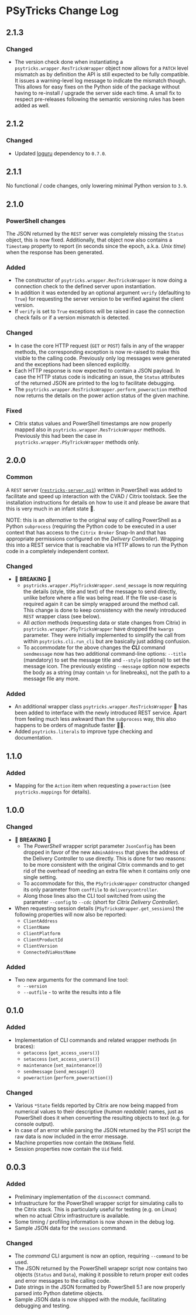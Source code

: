 # PSyTricks Change Log

<!-- markdownlint-disable MD024 (no-duplicate-header) -->

## 2.1.3

### Changed

* The version check done when instantiating a `psytricks.wrapper.ResTricksWrapper`
  object now allows for a `PATCH` level mismatch as by definition the API is
  still expected to be fully compatible. It issues a warning-level log message
  to indicate the mismatch though. This allows for easy fixes on the Python
  side of the package without having to re-install / upgrade the server side
  each time. A small fix to respect pre-releases following the semantic
  versioning rules has been added as well.

## 2.1.2

### Changed

* Updated [loguru] dependency to `0.7.0`.

## 2.1.1

No functional / code changes, only lowering minimal Python version to `3.9`.

## 2.1.0

### PowerShell changes

The JSON returned by the `REST` server was completely missing the `Status`
object, this is now fixed. Additionally, that object now also contains a
`Timestamp` property to report (in seconds since the epoch, a.k.a. *Unix time*)
when the response has been generated.

### Added

* The constructor of `psytricks.wrapper.ResTricksWrapper` is now doing a
  connection check to the defined server upon instantiation.
* In addition it was extended by an optional argument `verify` (defaulting to
  `True`) for requesting the server version to be verified against the client
  version.
* If `verify` is set to `True` exceptions will be raised in case the connection
  check fails or if a version mismatch is detected.

### Changed

* In case the core HTTP request (`GET` or `POST`) fails in any of the wrapper
  methods, the corresponding exception is now re-raised to make this visible to
  the calling code. Previously only log messages were generated and the
  exceptions had been silenced explicitly.
* Each HTTP response is now expected to contain a JSON payload. In case the HTTP
  status code is indicating an issue, the `Status` attributes of the returned
  JSON are printed to the log to facilitate debugging.
* The `psytricks.wrapper.ResTricksWrapper.perform_poweraction` method now
  returns the details on the power action status of the given machine.

### Fixed

* Citrix status values and PowerShell timestamps are now properly mapped also in
  `psytricks.wrapper.ResTricksWrapper` methods. Previously this had been the
  case in `psytricks.wrapper.PSyTricksWrapper` methods only.

## 2.0.0

### Common

A `REST` server ([`restricks-server.ps1`][restricks]) written in PowerShell was
added to facilitate and speed up interaction with the CVAD / Citrix toolstack.
See the installation instructions for details on how to use it and please be
aware that this is very much in an infant state 🍼.

NOTE: this is an *alternative* to the original way of calling PowerShell as a
Python `subprocess` (requiring the Python code to be executed in a user context
that has access to the `Citrix Broker` Snap-In and that has appropriate
permissions configured on the *Delivery Controller*). Wrapping this into a REST
service that is reachable via HTTP allows to run the Python code in a completely
independent context.

### Changed

* 🧨 **BREAKING** 🧨
  * `psytricks.wrapper.PSyTricksWrapper.send_message` is now requiring the
    details (style, title and text) of the message to send directly, unlike
    before where a file was being read. If the file use-case is required again
    it can be simply wrapped around the method call. This change is done to
    keep consistency with the newly introduced `REST` wrapper class (see below).
  * All *action* methods (requesting data or state changes from Citrix) in
    `psytricks.wrapper.PSyTricksWrapper` have dropped the `kwargs` parameter.
    They were initially implemented to simplify the call from within
    `psytricks.cli.run_cli` but are basically just adding confusion.
  * To accommodate for the above changes the **CLI** command `sendmessage` now
    has two additional command-line options: `--title` (mandatory) to set the
    message title and `--style` (optional) to set the message icon. The
    previously existing `--message` option now expects the body as a string (may
    contain `\n` for linebreaks), not the path to a message file any more.

### Added

* An additional wrapper class `psytricks.wrapper.ResTricksWrapper` 🎪 has been
  added to interface with the newly introduced REST service. Apart from feeling
  much less awkward than the `subprocess` way, this also happens to be orders of
  magnitude faster 🎢🎡.
* Added `psytricks.literals` to improve type checking and documentation.

## 1.1.0

### Added

* Mapping for the `Action` item when requesting a `poweraction` (see
  `psytricks.mappings` for details).

## 1.0.0

### Changed

* 🧨 **BREAKING** 🧨
  * The *PowerShell* wrapper script parameter `JsonConfig` has been dropped in
    favor of the new `AdminAddress` that gives the address of the Delivery
    Controller to use directly. This is done for two reasons: to be more
    consistent with the original Citrix commands and to get rid of the overhead
    of needing an extra file when it contains only one single setting.
  * To accommodate for this, the `PSyTricksWrapper` constructor changed its
    only parameter from `conffile` to `deliverycontroller`.
  * Along those lines also the CLI tool switched from using the parameter
    `--config` to `--cdc` (short for *Citrix Delivery Controller*).
* When requesting session details (`PSyTricksWrapper.get_sessions`) the
  following properties will now also be reported:
  * `ClientAddress`
  * `ClientName`
  * `ClientPlatform`
  * `ClientProductId`
  * `ClientVersion`
  * `ConnectedViaHostName`

### Added

* Two new arguments for the command line tool:
  * `--version`
  * `--outfile` - to write the results into a file

## 0.1.0

### Added

* Implementation of CLI commands and related wrapper methods (in braces):
  * `getaccess` (`get_access_users()`)
  * `setaccess` (`set_access_users()`)
  * `maintenance` (`set_maintenance()`)
  * `sendmessage` (`send_message()`)
  * `poweraction` (`perform_poweraction()`)

### Changed

* Various `*State` fields reported by Citrix are now being mapped from numerical
  values to their descriptive (*human readable*) names, just as PowerShell does
  it when converting the resulting objects to text (e.g. for console output).
* In case of an error while parsing the JSON returned by the PS1 script the raw
  data is now included in the error message.
* Machine properties now contain the `DNSName` field.
* Session properties now contain the `Uid` field.

## 0.0.3

### Added

* Preliminary implementation of the `disconnect` command.
* Infrastructure for the PowerShell wrapper script for simulating calls to the
  Citrix stack. This is particularly useful for testing (e.g. on Linux) when no
  actual Citrix infrastructure is available.
* Some timing / profiling information is now shown in the debug log.
* Sample JSON data for the `sessions` command.

### Changed

* The *command* CLI argument is now an option, requiring `--command` to be used.
* The JSON returned by the PowerShell wrapepr script now contains two objects
  (`Status` and `Data`), making it possible to return proper exit codes and
  error messages to the calling code.
* Date strings in the JSON formatted by PowerShell 5.1 are now properly parsed
  into Python datetime objects.
* Sample JSON data is now shipped with the module, facilitating debugging and
  testing.

[restricks]: https://github.com/imcf/psytricks/tree/main/src/psytricks/__ps1__
[loguru]: https://github.com/Delgan/loguru
